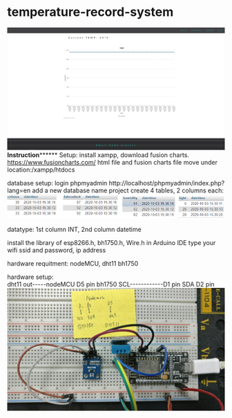 # temperature-record-system
![image](https://github.com/pcliu624/temperature-record-system/blob/main/TEMPSYS.png)
                       ******************************Instruction************************************
 Setup: 
  install xampp, 
  download fusion charts. https://www.fusioncharts.com/
  html file and fusion charts file move under location:/xampp/htdocs
      
 database setup:
  login phpmyadmin http://localhost/phpmyadmin/index.php?lang=en
  add a new database name project
  create 4 tables, 2 columns each:
  ![image](https://github.com/pcliu624/temperature-record-system/blob/main/celdb.png)
  
  datatype:
  1st column INT, 2nd column datetime
                    
 install the library of esp8266.h, bh1750.h, Wire.h in Arduino IDE
 type your wifi ssid and password, ip address
                    
 hardware requitment: nodeMCU, dht11 bh1750

 hardware setup:     
  dht11 out-----nodeMCU D5 pin
  bh1750 SCL------------D1 pin
  SDA            D2 pin
![image](https://github.com/pcliu624/temperature-record-system/blob/main/IMG_20210125_142021.jpg)
